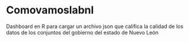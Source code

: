 # Comovamoslabnl
Dashboard en R para cargar un archivo json que califica la calidad de los datos de los conjuntos del gobierno del estado de Nuevo León
